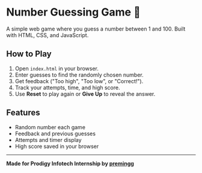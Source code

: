 # Number Guessing Game 🎲

A simple web game where you guess a number between 1 and 100. Built with HTML, CSS, and JavaScript.

## How to Play

1. Open `index.html` in your browser.
2. Enter guesses to find the randomly chosen number.
3. Get feedback ("Too high", "Too low", or "Correct!").
4. Track your attempts, time, and high score.
5. Use **Reset** to play again or **Give Up** to reveal the answer.

## Features

- Random number each game
- Feedback and previous guesses
- Attempts and timer display
- High score saved in your browser

---

**Made for Prodigy Infotech Internship by [premingg](https://github.com/premingg)**
